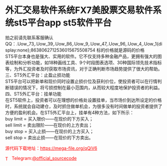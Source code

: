 # 外汇交易软件系统FX7美股票交易软件系统st5平台app st5软件平台

拍之前请先联系客服确认 QQ：.Uow_73,.Uow_39,.Uow_86,.Uow_9,.Uow_47,.Uow_96,.Uow_4,.Uow_1{display:none};8638062712536015675508754 标的价格就是源码的价格<br>ST5平台本身也是强大、实用的软件。它不仅支持多种金融产品，更拥有强大的图表绘制和分析功能，如18种画线工具、9个时段图表选项、30种国际领先技术指标等，为外汇投资者及时获取市场资讯，对于正确判断市场趋势提供了很大的帮助。<br>三、ST5外汇平台：止盈止损功能<br>ST5平台可以把新单和现价同时设置止损价位及获利价位，使投资者可以在行情判断错误的情况下，将亏损控制在最小范围内，从而较大程度地保护投资者的利益。<br>四、ST5外汇平台：挂单功能<br>在ST5软件上，投资者可以在理想的价格处设置挂单，当市场价到达所设定的价格时，系统就会自动建仓，及时抓住做单机会，为很多没有时间做单的投资者提供了方便的盈利机会。在ST5外汇平台上，挂单有4种方法，如下所示：<br>buy limit = 买入限价——在现价的下方买入；<br>sell limit = 卖出限阶——在现价的上方卖出；<br>buy stop = 买入止损——在现价的上方买入；<br>sell stop = 卖出止损——在现价的下方卖出。<br>


<p style="color: red;">源代码下载地址：<a href="https://mega-file.org/qQiV6" style="color: red;">https://mega-file.org/qQiV6</a></p><p style="color: red;"><img src="https://cdn-icons-png.flaticon.com/512/2111/2111646.png" alt="Telegram Icon" style="width: 16px; vertical-align: middle; margin-right: 5px;">Telegram:<a href="https://t.me/official_sourcecode" style="color: red;">@official_sourcecode</a></p>